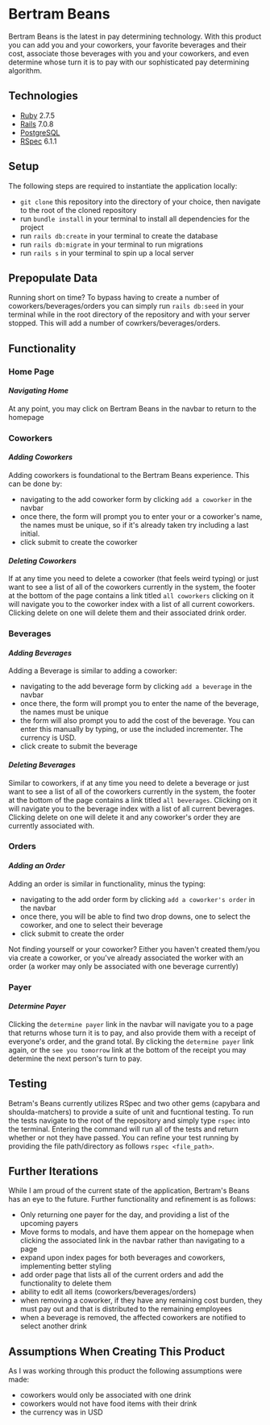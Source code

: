 # Bertram Beans

Bertram Beans is the latest in pay determining technology. With this product you can add you and your coworkers, your favorite beverages and their cost, associate those beverages with you and your coworkers, and even determine whose turn it is to pay with our sophisticated pay determining algorithm.

## Technologies

- [Ruby](https://www.ruby-lang.org/en/) 2.7.5
- [Rails](https://rubyonrails.org/) 7.0.8
- [PostgreSQL](https://www.postgresql.org/)
- [RSpec](https://rspec.info/) 6.1.1

## Setup

The following steps are required to instantiate the application locally:
- `git clone` this repository into the directory of your choice, then navigate to the root of the cloned repository
- run `bundle install` in your terminal to install all dependencies for the project
- run `rails db:create` in your terminal to create the database
- run `rails db:migrate` in your terminal to run migrations
- run `rails s` in your terminal to spin up a local server

## Prepopulate Data

Running short on time? To bypass having to create a number of coworkers/beverages/orders you can simply run `rails db:seed` in your terminal while in the root directory of the repository and with your server stopped. This will add a number of cowrkers/beverages/orders.

## Functionality

### Home Page

#### *Navigating Home*
At any point, you may click on Bertram Beans in the navbar to return to the homepage

### Coworkers

#### *Adding Coworkers*
Adding coworkers is foundational to the Bertram Beans experience. This can be done by:
- navigating to the add coworker form by clicking `add a coworker` in the navbar
- once there, the form will prompt you to enter your or a coworker's name, the names must be unique, so if it's already taken try including a last initial.
- click submit to create the coworker

#### *Deleting Coworkers*
If at any time you need to delete a coworker (that feels weird typing) or just want to see a list of all of the coworkers currently in the system, the footer at the bottom of the page contains a link titled `all coworkers` clicking on it will navigate you to the coworker index with a list of all current coworkers. Clicking delete on one will delete them and their associated drink order.

### Beverages

#### *Adding Beverages*
Adding a Beverage is similar to adding a coworker:
- navigating to the add beverage form by clicking `add a beverage` in the navbar
- once there, the form will prompt you to enter the name of the beverage, the names must be unique
- the form will also prompt you to add the cost of the beverage. You can enter this manually by typing, or use the included incrementer. The currency is USD.
- click create to submit the beverage

#### *Deleting Beverages*
Similar to coworkers, if at any time you need to delete a beverage or just want to see a list of all of the coworkers currently in the system, the footer at the bottom of the page contains a link titled `all beverages`. Clicking on it will navigate you to the beverage index with a list of all current beverages. Clicking delete on one will delete it and any coworker's order they are currently associated with.

### Orders

#### *Adding an Order*
Adding an order is similar in functionality, minus the typing:
- navigating to the add order form by clicking `add a coworker's order` in the navbar
- once there, you will be able to find two drop downs, one to select the coworker, and one to select their beverage
- click submit to create the order

Not finding yourself or your coworker? Either you haven't created them/you via create a coworker, or you've already associated the worker with an order (a worker may only be associated with one beverage currently)

### Payer

#### *Determine Payer*
Clicking the `determine payer` link in the navbar will navigate you to a page that returns whose turn it is to pay, and also provide them with a receipt of everyone's order, and the grand total. By clicking the `determine payer` link again, or the `see you tomorrow` link at the bottom of the receipt you may determine the next person's turn to pay.

## Testing

Betram's Beans currently utilizes RSpec and two other gems (capybara and shoulda-matchers) to provide a suite of unit and fucntional testing. To run the tests navigate to the root of the repository and simply type `rspec` into the terminal. Entering the command will run all of the tests and return whether or not they have passed. You can refine your test running by providing the file path/directory as follows `rspec <file_path>`.

## Further Iterations

While I am proud of the current state of the application, Bertram's Beans has an eye to the future. Further functionality and refinement is as follows:
- Only returning one payer for the day, and providing a list of the upcoming payers
- Move forms to modals, and have them appear on the homepage when clicking the associated link in the navbar rather than navigating to a page
- expand upon index pages for both beverages and coworkers, implementing better styling
- add order page that lists all of the current orders and add the functionality to delete them
- ability to edit all items (coworkers/beverages/orders)
- when removing a coworker, if they have any remaining cost burden, they must pay out and that is distributed to the remaining employees
- when a beverage is removed, the affected coworkers are notified to select another drink

## Assumptions When Creating This Product

As I was working through this product the following assumptions were made:
- coworkers would only be associated with one drink
- coworkers would not have food items with their drink
- the currency was in USD
